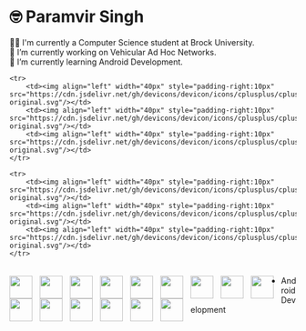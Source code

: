 # 🤓️ Paramvir Singh

👨‍🎓 I'm currently a Computer Science student at Brock University. <br>
🔭 I’m currently working on Vehicular Ad Hoc Networks. <br>
🌱 I’m currently learning Android Development. <br>

<table>

	<tr>
		<td><img align="left" width="40px" style="padding-right:10px" src="https://cdn.jsdelivr.net/gh/devicons/devicon/icons/cplusplus/cplusplus-original.svg"/></td>
		<td><img align="left" width="40px" style="padding-right:10px" src="https://cdn.jsdelivr.net/gh/devicons/devicon/icons/cplusplus/cplusplus-original.svg"/></td>
		<td><img align="left" width="40px" style="padding-right:10px" src="https://cdn.jsdelivr.net/gh/devicons/devicon/icons/cplusplus/cplusplus-original.svg"/></td>
	</tr>
	
	<tr>
		<td><img align="left" width="40px" style="padding-right:10px" src="https://cdn.jsdelivr.net/gh/devicons/devicon/icons/cplusplus/cplusplus-original.svg"/></td>
		<td><img align="left" width="40px" style="padding-right:10px" src="https://cdn.jsdelivr.net/gh/devicons/devicon/icons/cplusplus/cplusplus-original.svg"/></td>
		<td><img align="left" width="40px" style="padding-right:10px" src="https://cdn.jsdelivr.net/gh/devicons/devicon/icons/cplusplus/cplusplus-original.svg"/></td>
	</tr>
	
</table>
         




<img align="left" width="40px" style="padding-right:10px"  
src="https://cdn.jsdelivr.net/gh/devicons/devicon/icons/c/c-original.svg" />

<img align="left" width="40px" style="padding-right:10px"  src="https://cdn.jsdelivr.net/gh/devicons/devicon/icons/java/java-original.svg" />

<img align="left" width="40px" style="padding-right:10px"   src="https://cdn.jsdelivr.net/gh/devicons/devicon/icons/kotlin/kotlin-original.svg" />
          
<img align="left" width="40px" style="padding-right:10px"    src="https://cdn.jsdelivr.net/gh/devicons/devicon/icons/python/python-original.svg" />

<img align="left" width="40px" style="padding-right:10px"     src="https://cdn.jsdelivr.net/gh/devicons/devicon/icons/linux/linux-original.svg" />

<img align="left" width="40px" style="padding-right:10px" src="https://cdn.jsdelivr.net/gh/devicons/devicon/icons/bash/bash-original.svg" />          
          
<img align="left" width="40px" style="padding-right:10px"  src="https://cdn.jsdelivr.net/gh/devicons/devicon/icons/android/android-original-wordmark.svg" />     

<img align="left" width="40px" style="padding-right:10px"   src="https://cdn.jsdelivr.net/gh/devicons/devicon/icons/git/git-original.svg" />

<img align="left" width="40px" style="padding-right:10px"    src="https://cdn.jsdelivr.net/gh/devicons/devicon/icons/jupyter/jupyter-original-wordmark.svg" />

<img align="left" width="40px" style="padding-right:10px"    src="https://cdn.jsdelivr.net/gh/devicons/devicon/icons/sqlite/sqlite-original-wordmark.svg" />

<img align="left" width="40px" style="padding-right:10px"    src="https://cdn.jsdelivr.net/gh/devicons/devicon/icons/postgresql/postgresql-original-wordmark.svg" />

<img align="left" width="40px" style="padding-right:10px"   src="https://cdn.jsdelivr.net/gh/devicons/devicon/icons/firebase/firebase-plain-wordmark.svg" />
          
<img align="left" width="40px" style="padding-right:10px"  src="https://cdn.jsdelivr.net/gh/devicons/devicon/icons/gradle/gradle-plain-wordmark.svg" />
            
<img align="left" width="40px" style="padding-right:10px"   src="https://cdn.jsdelivr.net/gh/devicons/devicon/icons/latex/latex-original.svg" />
          
<img align="left" width="40px" style="padding-right:10px"    src="https://cdn.jsdelivr.net/gh/devicons/devicon/icons/anaconda/anaconda-original-wordmark.svg" />
          
          
          
          
         
- Android Development
